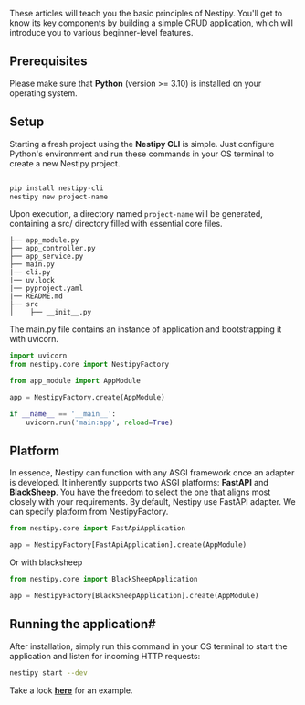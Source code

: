 These articles will teach you the basic principles of Nestipy. You'll get to know its key components by building a simple CRUD application, which will introduce you to various beginner-level features.
## Prerequisites
Please make sure that <strong>Python</strong> (version >= 3.10) is installed on your operating system.

## Setup
Starting a fresh project using the <strong>Nestipy CLI</strong> is simple. Just configure Python's environment and run these commands in your OS terminal to create a new Nestipy project.
```bash

pip install nestipy-cli
nestipy new project-name
```
Upon execution, a directory named `project-name` will be generated, containing a src/ directory filled with essential core files.

```
├── app_module.py
├── app_controller.py
├── app_service.py
├── main.py
|── cli.py
|── uv.lock
|── pyproject.yaml
|── README.md
├── src
│    ├── __init__.py
```

The main.py file contains an instance of application and bootstrapping it with uvicorn.

```python
import uvicorn
from nestipy.core import NestipyFactory

from app_module import AppModule

app = NestipyFactory.create(AppModule)

if __name__ == '__main__':
    uvicorn.run('main:app', reload=True)
```

## Platform
In essence, Nestipy can function with any ASGI framework once an adapter is developed. It inherently supports two ASGI platforms: <strong>FastAPI</strong> and <strong>BlackSheep</strong>. You have the freedom to select the one that aligns most closely with your requirements.
By default, Nestipy use FastAPI adapter.  We can specify platform from NestipyFactory.

```python
from nestipy.core import FastApiApplication

app = NestipyFactory[FastApiApplication].create(AppModule)

```
Or with blacksheep

```python
from nestipy.core import BlackSheepApplication

app = NestipyFactory[BlackSheepApplication].create(AppModule)
```

## Running the application#

After installation, simply run this command in your OS terminal to start the application and listen for incoming HTTP requests:

```bash
nestipy start --dev
```
Take a look **[here](https://github.com/nestipy/sample/tree/main/sample-app)** for an  example.

<br/>

























